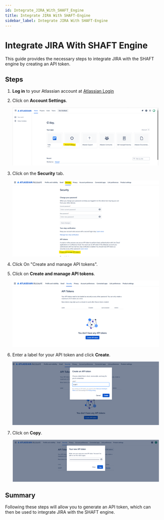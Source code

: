 ```yaml
---
id: Integrate_JIRA_With_SHAFT_Engine
title: Integrate JIRA With SHAFT-Engine
sidebar_label: Integrate JIRA With SHAFT-Engine
---
```


# Integrate JIRA With SHAFT Engine

This guide provides the necessary steps to integrate JIRA with the SHAFT engine by creating an API token.

## Steps

1. **Log in** to your Atlassian account at [Atlassian Login](https://id.atlassian.com/login)
2. Click on **Account Settings**.

   ![Account Settings](./static/img/JIRA/Account_settings.png)

3. Click on the **Security** tab.

   ![Security Tab](./static/img/JIRA/Security_Tap.png)

4. Click On "Create and manage API tokens".
5. Click on **Create and manage API tokens**.

   ![Create and Manage API Tokens](./static/img/JIRA/Create_API_Token.png)

6. Enter a label for your API token and click **Create**.

   ![Create API Token](./static/img/JIRA/Label.png)

7. Click on **Copy**.

   ![Give it a Name](./static/img/JIRA/Generate_Token.png)

## Summary

Following these steps will allow you to generate an API token, which can then be used to integrate JIRA with the SHAFT engine.
